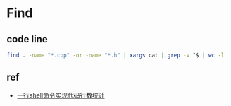 
# Find

## code line

```sh
find . -name "*.cpp" -or -name "*.h" | xargs cat | grep -v ^$ | wc -l
```


## ref

- [一行shell命令实现代码行数统计](https://blog.csdn.net/fanwenjieok/article/details/53321053)
